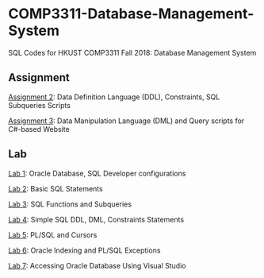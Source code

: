 # COMP3311-Database-Management-System
SQL Codes for HKUST COMP3311 Fall 2018: Database Management System

## Assignment
[Assignment 2](https://github.com/nwihardjo/COMP3311-Database-Management-System/tree/master/Assignment2): Data Definition Language (DDL),  Constraints, SQL Subqueries Scripts

[Assignment 3](https://github.com/nwihardjo/COMP3311-Database-Management-System/tree/master/Assignment3): Data Manipulation Language (DML) and Query scripts for C#-based Website

## Lab
[Lab 1](https://github.com/nwihardjo/COMP3311-Database-Management-System/tree/master/Lab1): Oracle Database, SQL Developer configurations

[Lab 2](https://github.com/nwihardjo/COMP3311-Database-Management-System/tree/master/Lab2): Basic SQL Statements

[Lab 3](https://github.com/nwihardjo/COMP3311-Database-Management-System/tree/master/Lab3): SQL Functions and Subqueries

[Lab 4](https://github.com/nwihardjo/COMP3311-Database-Management-System/tree/master/Lab4): Simple SQL DDL, DML, Constraints Statements

[Lab 5](https://github.com/nwihardjo/COMP3311-Database-Management-System/tree/master/Lab5): PL/SQL and Cursors 

[Lab 6](https://github.com/nwihardjo/COMP3311-Database-Management-System/tree/master/Lab6): Oracle Indexing and PL/SQL Exceptions

[Lab 7](https://github.com/nwihardjo/COMP3311-Database-Management-System/tree/master/Lab7): Accessing Oracle Database Using Visual Studio

